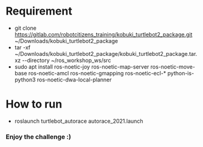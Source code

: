 # Requirement
- git clone https://gitlab.com/robotcitizens_training/kobuki_turtlebot2_package.git ~/Downloads/kobuki_turtlebot2_package
- tar -xf ~/Downloads/kobuki_turtlebot2_package/kobuki_turtlebot2_package.tar.xz --directory ~/ros_workshop_ws/src
- sudo apt install ros-noetic-joy ros-noetic-map-server ros-noetic-move-base ros-noetic-amcl ros-noetic-gmapping ros-noetic-ecl-* python-is-python3 ros-noetic-dwa-local-planner

# How to run

- roslaunch turtlebot_autorace autorace_2021.launch

### Enjoy the challenge :)

